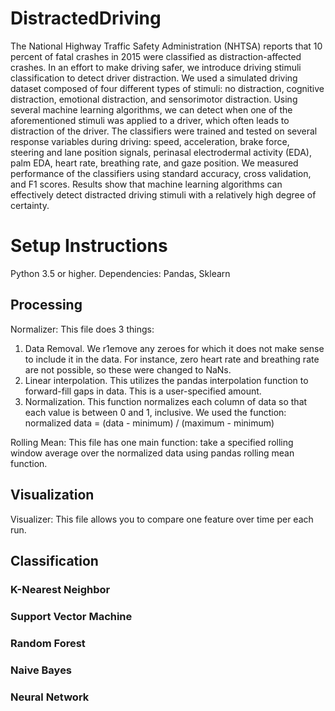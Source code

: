 # DistractedDriving
The National Highway Traffic Safety Administration (NHTSA) reports that 10 percent of fatal crashes in 2015 were classified as distraction-affected crashes. In an effort to make driving safer, we introduce driving stimuli classification to detect driver distraction. We used a simulated driving dataset composed of four different types of stimuli: no distraction, cognitive distraction, emotional distraction, and sensorimotor distraction. Using several machine learning algorithms, we can detect when one of the aforementioned stimuli was applied to a driver, which often leads to distraction of the driver. The classifiers were trained and tested on several response variables during driving: speed, acceleration, brake force, steering and lane position signals, perinasal electrodermal activity (EDA), palm EDA, heart rate, breathing rate, and gaze position. We measured performance of the classifiers using standard accuracy, cross validation, and F1 scores. Results show that machine learning algorithms can effectively detect distracted driving stimuli with a relatively high degree of certainty.

# Setup Instructions
Python 3.5 or higher. 
Dependencies: Pandas, Sklearn

## Processing 
Normalizer:
This file does 3 things:
1) Data Removal. We r1emove any zeroes for which it does not make sense to include it in the data. For instance, zero heart rate and breathing rate are not possible, so these were changed to NaNs.
2) Linear interpolation. This utilizes the pandas interpolation function to forward-fill gaps in data. This is a user-specified amount.
3) Normalization. This function normalizes each column of data so that each value is between 0 and 1, inclusive. We used the function: normalized data = (data - minimum) / (maximum - minimum)

Rolling Mean:
This file has one main function: take a specified rolling window average over the normalized data using pandas rolling mean function.

## Visualization
Visualizer:
This file allows you to compare one feature over time per each run.

## Classification
### K-Nearest Neighbor
### Support Vector Machine
### Random Forest
### Naive Bayes
### Neural Network
